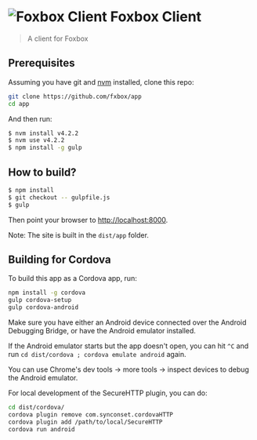 # ![Foxbox Client](https://raw.githubusercontent.com/fxbox/app/master/app/img/icons/32.png "Foxbox Client") Foxbox Client

> A client for Foxbox

## Prerequisites

Assuming you have git and [nvm](http://nvm.sh/) installed, clone this repo:

```bash
git clone https://github.com/fxbox/app
cd app
```

And then run:

```bash
$ nvm install v4.2.2
$ nvm use v4.2.2
$ npm install -g gulp
```

## How to build?

```bash
$ npm install
$ git checkout -- gulpfile.js
$ gulp
```

Then point your browser to [http://localhost:8000](http://localhost:8000/).

Note: The site is built in the `dist/app` folder.

## Building for Cordova

To build this app as a Cordova app, run:

```bash
npm install -g cordova
gulp cordova-setup
gulp cordova-android
```

Make sure you have either an Android device connected over the Android Debugging
Bridge, or have the Android emulator installed.

If the Android emulator starts but the app doesn't open, you can hit `^C` and
run `cd dist/cordova ; cordova emulate android` again.

You can use Chrome's dev tools -> more tools -> inspect devices
to debug the Android emulator.

For local development of the SecureHTTP plugin, you can do:

```bash
cd dist/cordova/
cordova plugin remove com.synconset.cordovaHTTP
cordova plugin add /path/to/local/SecureHTTP
cordova run android
```
